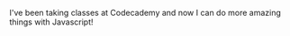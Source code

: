 I've been taking classes at Codecademy and now I can do more amazing things with Javascript!

<html>
<body>

<script>
var confirmResult = confirm("I can do more things now that I'm accustomed to programming websites.\nGet Ready!");
if(confirmResult==true){
  console.log(confirmResult);
}else{
  console.log(confirmResult);
}
</script>

</body>
</html>

